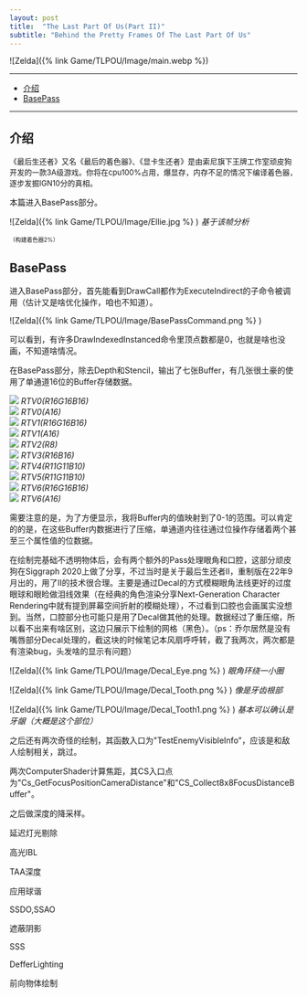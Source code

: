 ```yaml
---
layout: post
title:  "The Last Part Of Us(Part II)"
subtitle: "Behind the Pretty Frames Of The Last Part Of Us"
---
```


![Zelda]({% link Game/TLPOU/Image/main.webp %})

___
- [介绍](#介绍)
- [BasePass](#basepass)

___

## <a id="介绍"></a>介绍

<font size="2">《最后生还者》又名《最后的着色器》、《显卡生还者》是由索尼旗下王牌工作室顽皮狗开发的一款3A级游戏。你将在cpu100%占用，爆显存，内存不足的情况下编译着色器，逐步发掘IGN10分的真相。</font>

本篇进入BasePass部分。

![Zelda]({% link Game/TLPOU/Image/Ellie.jpg %} )
*基于该帧分析*

<font size="1">（构建着色器2%）</font>

## <a id="BasePass"></a>BasePass

进入BasePass部分，首先能看到DrawCall都作为ExecuteIndirect的子命令被调用（估计又是啥优化操作，咱也不知道）。

![Zelda]({% link Game/TLPOU/Image/BasePassCommand.png %} )

可以看到，有许多DrawIndexedInstanced命令里顶点数都是0，也就是啥也没画，不知道啥情况。

在BasePass部分，除去Depth和Stencil，输出了七张Buffer，有几张很土豪的使用了单通道16位的Buffer存储数据。

<div calss="row">
    <div class="column5">
        <img src="{%link Game/TLPOU/Image/RTV0.png%}">
        <em>RTV0(R16G16B16)</em>
    </div>
    <div class="column5">
        <img src="{%link Game/TLPOU/Image/RTV0_A.png%}">
        <em>RTV0(A16)</em>
    </div>
    <div class="column5">
        <img src="{%link Game/TLPOU/Image/RTV1.png%}">
        <em>RTV1(R16G16B16)</em>
    </div>
    <div class="column5">
        <img src="{%link Game/TLPOU/Image/RTV1_A.png%}">
        <em>RTV1(A16)</em> 
    </div>
    <div class="column5">
        <img src="{%link Game/TLPOU/Image/RTV2.png%}">
        <em>RTV2(R8)</em>
    </div>
    <div class="column5">
        <img src="{%link Game/TLPOU/Image/RTV3.png%}">
        <em>RTV3(R16B16)</em>
    </div>
    <div class="column5">
        <img src="{%link Game/TLPOU/Image/RTV4.png%}">
        <em>RTV4(R11G11B10)</em>
    </div>
    <div class="column5">
        <img src="{%link Game/TLPOU/Image/RTV5.png%}">
        <em>RTV5(R11G11B10)</em>
    </div>
    <div class="column5">
        <img src="{%link Game/TLPOU/Image/RTV6.png%}">
        <em>RTV6(R16G16B16)</em>
    </div>
    <div class="column5">
        <img src="{%link Game/TLPOU/Image/RTV6_A.png%}">
        <em>RTV6(A16)</em>
    </div>
</div>

需要注意的是，为了方便显示，我将Buffer内的值映射到了0-1的范围。可以肯定的的是，在这些Buffer内数据进行了压缩，单通道内往往通过位操作存储着两个甚至三个属性值的位数据。

在绘制完基础不透明物体后，会有两个额外的Pass处理眼角和口腔，这部分顽皮狗在Siggraph 2020上做了分享，不过当时是关于最后生还者II，重制版在22年9月出的，用了II的技术很合理。主要是通过Decal的方式模糊眼角法线更好的过度眼球和眼睑做泪线效果（在经典的角色渲染分享Next-Generation Character Rendering中就有提到屏幕空间折射的模糊处理），不过看到口腔也会画属实没想到。当然，口腔部分也可能只是用了Decal做其他的处理。数据经过了重压缩，所以看不出来有啥区别，这边只展示下绘制的网格（黑色）。（ps：乔尔居然是没有嘴唇部分Decal处理的，截这块的时候笔记本风扇呼呼转，截了我两次，两次都是有渲染bug，头发啥的显示有问题）

![Zelda]({% link Game/TLPOU/Image/Decal_Eye.png %} )
*眼角环绕一小圈*

![Zelda]({% link Game/TLPOU/Image/Decal_Tooth.png %} )
*像是牙齿根部*

![Zelda]({% link Game/TLPOU/Image/Decal_Tooth1.png %} )
*基本可以确认是牙龈（大概是这个部位）*

之后还有两次奇怪的绘制，其函数入口为"TestEnemyVisibleInfo"，应该是和敌人绘制相关，跳过。

两次ComputerShader计算焦距，其CS入口点为"Cs_GetFocusPositionCameraDistance"和"CS_Collect8x8FocusDistanceBuffer"。

之后做深度的降采样。

延迟灯光剔除

高光IBL

TAA深度

应用球谐

SSDO,SSAO

遮蔽阴影

SSS

DefferLighting

前向物体绘制